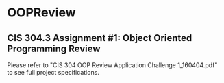 # OOPReview
## CIS 304.3 Assignment #1: Object Oriented Programming Review

Please refer to "CIS 304 OOP Review Application Challenge 1_160404.pdf" to see full project specifications.
